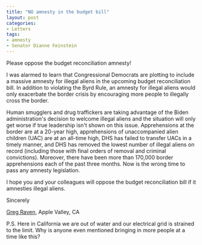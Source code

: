 ```yaml
---
title: "NO amnesty in the budget bill"
layout: post
categories:
- Letters
tags:
- amnesty
- Senator Dianne Feinstein
---
```


Please oppose the budget reconciliation amnesty!

I was alarmed to learn that Congressional Democrats are plotting to include a massive amnesty for illegal aliens in the upcoming budget reconciliation bill. In addition to violating the Byrd Rule, an amnesty for illegal aliens would only exacerbate the border crisis by encouraging more people to illegally cross the border.

Human smugglers and drug traffickers are taking advantage of the Biden administration's decision to welcome illegal aliens and the situation will only get worse if true leadership isn't shown on this issue. Apprehensions at the border are at a 20-year high, apprehensions of unaccompanied alien children (UAC) are at an all-time high, DHS has failed to transfer UACs in a timely manner, and DHS has removed the lowest number of illegal aliens on record (including those with final orders of removal and criminal convictions). Moreover, there have been more than 170,000 border apprehensions each of the past three months. Now is the wrong time to pass any amnesty legislation.

I hope you and your colleagues will oppose the budget reconciliation bill if it amnesties illegal aliens.

Sincerely

[Greg Raven](https://www.gregraven.org/), Apple Valley, CA

P.S. Here in California we are out of water and our electrical grid is strained to the limit. Why is anyone even mentioned bringing in more people at a time like this?